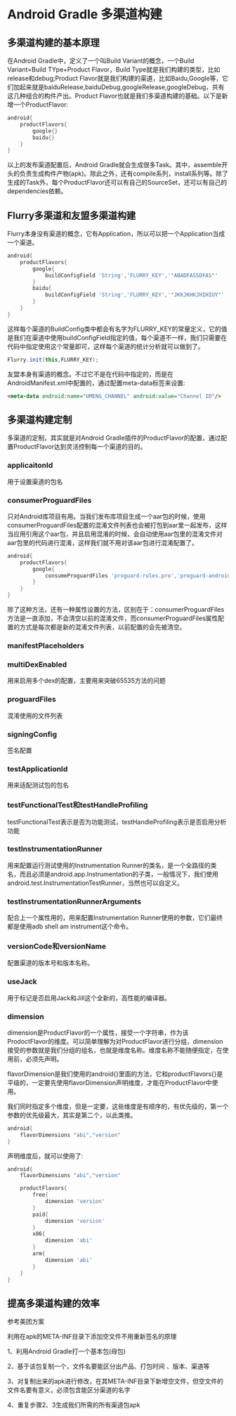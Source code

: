 # Android Gradle 多渠道构建

## 多渠道构建的基本原理

在Android Gradle中，定义了一个叫Build Variant的概念，一个Build Variant=Build TYpe+Product Flavor，Build Type就是我们构建的类型，比如release和debug;Product Flavor就是我们构建的渠道，比如Baidu,Google等，它们加起来就是baiduRelease,baiduDebug,googleRelease,googleDebug，共有这几种组合的构件产出。Product Flavor也就是我们多渠道构建的基础。以下是新增一个ProductFlavor:

```gradle
android{
    productFlavors{
        google{}
        baidu{}
    }
}
```

以上的发布渠道配置后，Android Gradle就会生成很多Task。其中，assemble开头的负责生成构件产物(apk)。除此之外，还有compile系列，install系列等。除了生成的Task外，每个ProductFlavor还可以有自己的SourceSet，还可以有自己的dependencies依赖。

## Flurry多渠道和友盟多渠道构建

Flurry本身没有渠道的概念，它有Application，所以可以把一个Application当成一个渠道。

```gradle
android{
    productFlavors{
        google{
            buildConfigField 'String','FLURRY_KEY','"ABADFASSDFAS"'
        }
        baidu{
            buildConfigField 'String','FLURRY_KEY','"JKKJKHKJHIHIUY"'
        }
    }
}
```

这样每个渠道的BuildConfig类中都会有名字为FLURRY_KEY的常量定义，它的值是我们在渠道中使用buildConfigField指定的值，每个渠道不一样，我们只需要在代码中指定使用这个常量即可，这样每个渠道的统计分析就可以做到了。

```java
Flurry.init(this,FLURRY_KEY);
```

友盟本身有渠道的概念。不过它不是在代码中指定的，而是在AndroidManifest.xml中配置的，通过配置meta-data标签来设置:

```xml
<meta-data android:name="UMENG_CHANNEL" android:value="Channel ID"/>
```

## 多渠道构建定制

多渠道的定制，其实就是对Android Gradle插件的ProductFlavor的配置，通过配置ProductFlavor达到灵活控制每一个渠道的目的。

### applicaitonId

用于设置渠道的包名

### consumerProguardFiles

只对Android库项目有用。当我们发布库项目生成一个aar包的时候，使用consumerProguardFiles配置的混淆文件列表也会被打包到aar里一起发布，这样当应用引用这个aar包，并且启用混淆的时候，会自动使用aar包里的混淆文件对aar包里的代码进行混淆，这样我们就不用对该aar包进行混淆配置了。

```gradle
android{
    productFlavors{
        google{
            consumeProguardFiles 'proguard-rules.pro','proguard-android.txt'
        }
    }
}
```

除了这种方法，还有一种属性设置的方法，区别在于：consumerProguardFiles方法是一直添加，不会清空以前的混淆文件，而consumerProguardFiles属性配置的方式是每次都是新的混淆文件列表，以前配置的会先被清空。

### manifestPlaceholders

### multiDexEnabled

用来启用多个dex的配置，主要用来突破65535方法的问题

### proguardFiles

混淆使用的文件列表

### signingConfig

签名配置

### testApplicationId

用来适配测试包的包名

### testFunctionalTest和testHandleProfiling

testFunctionalTest表示是否为功能测试，testHandleProfiling表示是否启用分析功能

### testInstrumentationRunner

用来配置运行测试使用的Instrumentation Runner的类名，是一个全路径的类名，而且必须是android.app.Instrumentation的子类，一般情况下，我们使用android.test.InstrumentationTestRunner，当然也可以自定义。

### testInstrumentationRunnerArguments

配合上一个属性用的，用来配置Instrumentation Runner使用的参数，它们最终都是使用adb shell am instrument这个命令。

### versionCode和versionName

配置渠道的版本号和版本名称。

### useJack

用于标记是否启用Jack和Jill这个全新的，高性能的编译器。

### dimension

dimension是ProductFlavor的一个属性，接受一个字符串，作为该ProdoctFlavor的维度。可以简单理解为对ProductFlavor进行分组，dimension接受的参数就是我们分组的组名，也就是维度名称。维度名称不能随便指定，在使用前，必须先声明。

flavorDimension是我们使用的android{}里面的方法，它和productFlavors{}是平级的，一定要先使用flavorDimension声明维度，才能在ProductFlavor中使用。

我们同时指定多个维度，但是一定要，这些维度是有顺序的，有优先级的，第一个参数的优先级最大，其实是第二个，以此类推。

```gradle
android{
    flavorDimensions "abi","version"
}
```

声明维度后，就可以使用了:

```gradle
android{
    flavorDimensions "abi","version"

    productFlavors{
        free{
            dimension 'version'
        }
        paid{
            dimension 'version'
        }
        x86{
            dimension 'abi'
        }
        arm{
            dimension 'abi'
        }
    }
}
```

## 提高多渠道构建的效率

参考美团方案

利用在apk的META-INF目录下添加空文件不用重新签名的原理

1、利用Android Gradle打一个基本包(母包)

2、基于该包复制一个，文件名要能区分出产品、打包时间 、版本、渠道等 

3、对复制出来的apk进行修改，在其META-INF目录下新增空文件，但空文件的文件名要有意义，必须包含能区分渠道的名字

4、重复步骤2、3生成我们所需的所有渠道包apk
